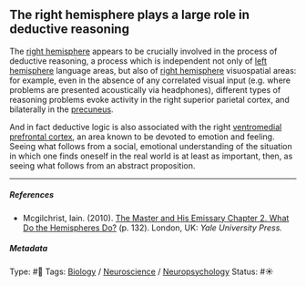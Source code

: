 ## The right hemisphere plays a large role in deductive reasoning

The [right hemisphere](Right%20hemisphere.md) appears to be crucially involved in the process of deductive reasoning, a process which is independent not only of [left hemisphere](Left%20hemisphere.md) language areas, but also of [right hemisphere](Right%20hemisphere.md) visuospatial areas: for example, even in the absence of any correlated visual input (e.g. where problems are presented acoustically via headphones), different types of reasoning problems evoke activity in the right superior parietal cortex, and bilaterally in the [precuneus](Precuneus.md). 

And in fact deductive logic is also associated with the right [ventromedial prefrontal cortex](Ventromedial%20prefrontal%20cortex.md), an area known to be devoted to emotion and feeling. Seeing what follows from a social, emotional understanding of the situation in which one finds oneself in the real world is at least as important, then, as seeing what follows from an abstract proposition.

---

##### References

* Mcgilchrist, Iain. (2010). [The Master and His Emissary Chapter 2. What Do the Hemispheres Do?](The%20Master%20and%20His%20Emissary%20Chapter%202.%20What%20Do%20the%20Hemispheres%20Do%3F.md) (p. 132). London, UK: *Yale University Press.*

##### Metadata

Type: #🔴 
Tags: [Biology]() / [Neuroscience](Neuroscience.md) / [Neuropsychology](Neuropsychology.md) 
Status: #☀️ 
